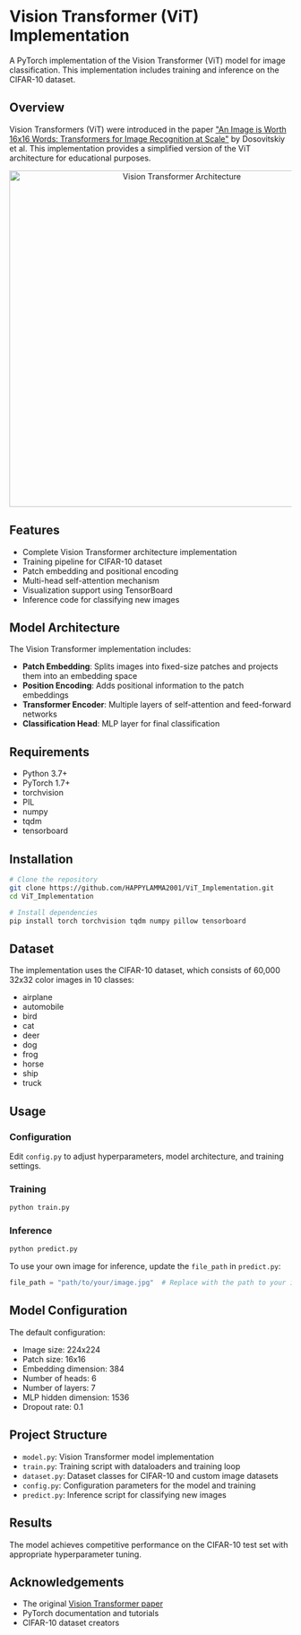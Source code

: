 # Vision Transformer (ViT) Implementation

A PyTorch implementation of the Vision Transformer (ViT) model for image classification. This implementation includes training and inference on the CIFAR-10 dataset.

## Overview

Vision Transformers (ViT) were introduced in the paper ["An Image is Worth 16x16 Words: Transformers for Image Recognition at Scale"](https://arxiv.org/abs/2010.11929) by Dosovitskiy et al. This implementation provides a simplified version of the ViT architecture for educational purposes.

<p align="center">
  <img src="https://production-media.paperswithcode.com/methods/Screen_Shot_2021-01-26_at_9.43.31_PM_uI4jjMq.png" width="600" alt="Vision Transformer Architecture"/>
</p>

## Features

- Complete Vision Transformer architecture implementation
- Training pipeline for CIFAR-10 dataset
- Patch embedding and positional encoding
- Multi-head self-attention mechanism
- Visualization support using TensorBoard
- Inference code for classifying new images

## Model Architecture

The Vision Transformer implementation includes:

- **Patch Embedding**: Splits images into fixed-size patches and projects them into an embedding space
- **Position Encoding**: Adds positional information to the patch embeddings
- **Transformer Encoder**: Multiple layers of self-attention and feed-forward networks
- **Classification Head**: MLP layer for final classification

## Requirements

- Python 3.7+
- PyTorch 1.7+
- torchvision
- PIL
- numpy
- tqdm
- tensorboard

## Installation

```bash
# Clone the repository
git clone https://github.com/HAPPYLAMMA2001/ViT_Implementation.git
cd ViT_Implementation

# Install dependencies
pip install torch torchvision tqdm numpy pillow tensorboard
```

## Dataset

The implementation uses the CIFAR-10 dataset, which consists of 60,000 32x32 color images in 10 classes:
- airplane
- automobile
- bird
- cat
- deer
- dog
- frog
- horse
- ship
- truck

## Usage

### Configuration

Edit `config.py` to adjust hyperparameters, model architecture, and training settings.

### Training

```bash
python train.py
```

### Inference

```bash
python predict.py
```

To use your own image for inference, update the `file_path` in `predict.py`:

```python
file_path = "path/to/your/image.jpg"  # Replace with the path to your image
```

## Model Configuration

The default configuration:

- Image size: 224x224
- Patch size: 16x16
- Embedding dimension: 384
- Number of heads: 6
- Number of layers: 7
- MLP hidden dimension: 1536
- Dropout rate: 0.1

## Project Structure

- `model.py`: Vision Transformer model implementation
- `train.py`: Training script with dataloaders and training loop
- `dataset.py`: Dataset classes for CIFAR-10 and custom image datasets
- `config.py`: Configuration parameters for the model and training
- `predict.py`: Inference script for classifying new images

## Results

The model achieves competitive performance on the CIFAR-10 test set with appropriate hyperparameter tuning.

## Acknowledgements

- The original [Vision Transformer paper](https://arxiv.org/abs/2010.11929)
- PyTorch documentation and tutorials
- CIFAR-10 dataset creators
